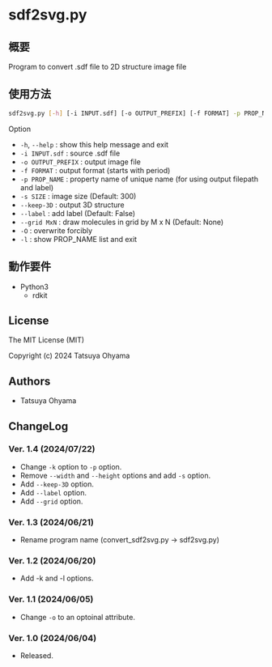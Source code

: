 # sdf2svg.py

## 概要
Program to convert .sdf file to 2D structure image file


## 使用方法
```sh
sdf2svg.py [-h] [-i INPUT.sdf] [-o OUTPUT_PREFIX] [-f FORMAT] -p PROP_NAME [-s SIZE] [--keep-3D] [--label] [--grid MxN] [-O] [-l]
```

Option

* `-h`, `--help`
	: show this help message and exit
* `-i INPUT.sdf`
	: source .sdf file
* `-o OUTPUT_PREFIX`
	: output image file
* `-f FORMAT`
	: output format (starts with period)
* `-p PROP_NAME`
	: property name of unique name (for using output filepath and label)
* `-s SIZE`
	: image size (Default: 300)
* `--keep-3D`
	: output 3D structure
* `--label`
	: add label (Default: False)
* `--grid MxN`
	: draw molecules in grid by M x N (Default: None)
* `-O`
	: overwrite forcibly
* `-l`
	: show PROP_NAME list and exit



## 動作要件
* Python3
	* rdkit


## License
The MIT License (MIT)

Copyright (c) 2024 Tatsuya Ohyama


## Authors
* Tatsuya Ohyama

## ChangeLog
### Ver. 1.4 (2024/07/22)
* Change `-k` option to `-p` option.
* Remove `--width` and `--height` options and add `-s` option.
* Add `--keep-3D` option.
* Add `--label` option.
* Add `--grid` option.

### Ver. 1.3 (2024/06/21)
* Rename program name (convert_sdf2svg.py -> sdf2svg.py)

### Ver. 1.2 (2024/06/20)
* Add -k and -l options.

### Ver. 1.1 (2024/06/05)
* Change `-o` to an optoinal attribute.

### Ver. 1.0 (2024/06/04)
* Released.
